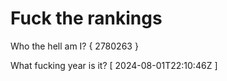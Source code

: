 # Fuck the rankings

Who the hell am I?
{ 2780263 }

What fucking year is it?
[ 2024-08-01T22:10:46Z ]
